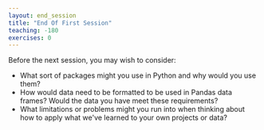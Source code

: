 ```yaml
---
layout: end_session
title: "End Of First Session"
teaching: -180
exercises: 0
---
```

Before the next session, you may wish to consider:
* What sort of packages might you use in Python and why would you use them?
* How would data need to be formatted to be used in Pandas data frames? Would the data you have meet these requirements?
* What limitations or problems might you run into when thinking about how to apply what we've learned to your own projects or data?
